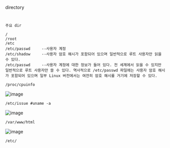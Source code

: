 directory
#
`주요 dir`
```
/
/root
/etc
/etc/passwd     --사용자 계정
/etc/shadow     --사용자 암호 해시가 포함되어 있으며 일반적으로 루트 사용자만 읽을 수 있다.
/etc/passwd     --사용자 계정에 대한 정보가 들어 있다. 전 세계에서 읽을 수 있지만 일반적으로 루트 사용자만 쓸 수 있다. 역사적으로 /etc/passwd 파일에는 사용자 암호 해시가 포함되어 있으며 일부 Linux 버전에서는 여전히 암호 해시를 거기에 저장할 수 있다.
```

```
/proc/cpuinfo 
```
![image](https://user-images.githubusercontent.com/61821641/150656457-6f664ed4-6a66-43c4-847e-ad219780ab28.png)

```
/etc/issue #uname -a
```
![image](https://user-images.githubusercontent.com/61821641/150656475-193c69a3-dcf0-4f7e-a80e-02181150f656.png)

```
/var/www/html
```
![image](https://user-images.githubusercontent.com/61821641/150986714-2c4d3120-ba24-47ac-980c-0503b65ea9c6.png)

```
/etc/
```
